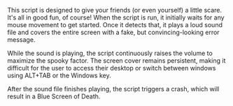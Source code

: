 This script is designed to give your friends (or even yourself) a little scare. It's all in good fun, of course! When the script is run, it initially waits for any mouse movement to get started. Once it detects that, it plays a loud sound file and covers the entire screen with a fake, but convincing-looking error message.

While the sound is playing, the script continuously raises the volume to maximize the spooky factor. The screen cover remains persistent, making it difficult for the user to access their desktop or switch between windows using ALT+TAB or the Windows key.

After the sound file finishes playing, the script triggers a crash, which will result in a Blue Screen of Death.
